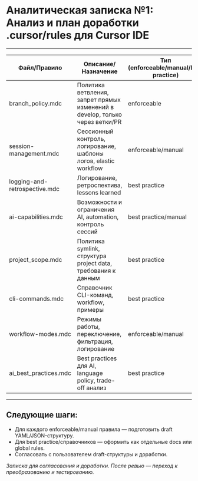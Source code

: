 # Аналитическая записка №1: Анализ и план доработки .cursor/rules для Cursor IDE

---

| Файл/Правило                | Описание/Назначение                | Тип (enforceable/manual/best practice) | Глобальное/проектное | globs/alwaysApply/manual | Требует доработки? | Draft-структура/замечания |
|-----------------------------|-------------------------------------|----------------------------------------|---------------------|-------------------------|--------------------|---------------------------|
| branch_policy.mdc           | Политика ветвления, запрет прямых изменений в develop, только через ветки/PR | enforceable           | проектное              | alwaysApply        | да                 | name: branch_policy\nalwaysApply: true\ndescription: "Enforce branch policy for all work."\ncontent: "..." |
| session-management.mdc      | Сессионный контроль, логирование, шаблоны логов, elastic workflow           | enforceable/manual    | проектное              | alwaysApply/manual | да                 | name: session_management\nalwaysApply: true\ndescription: "Session control and logging."\ncontent: "..." |
| logging-and-retrospective.mdc| Логирование, ретроспектива, lessons learned                                 | best practice         | проектное              | manual             | да                 | Возможно декомпозиция: logging (enforceable), retrospective (manual) |
| ai-capabilities.mdc         | Возможности и ограничения AI, automation, контроль сессий                    | best practice/manual  | проектное              | manual             | да                 | name: ai_capabilities\ndescription: "AI capabilities and automation."\ncontent: "..." |
| project_scope.mdc           | Политика symlink, структура project data, требования к данным                | best practice         | проектное              | manual             | да                 | Возможно оставить как справочник, либо выделить enforceable части |
| cli-commands.mdc            | Справочник CLI-команд, workflow, примеры                                    | best practice         | проектное              | manual             | да                 | Оставить как справочник, не автоматизировать |
| workflow-modes.mdc          | Режимы работы, переключение, фильтрация, логирование                        | enforceable/manual    | проектное              | globs/manual       | да                 | name: workflow_modes\nglobs: ["*.md", "*.py"]\ndescription: "Workflow modes and context tags."\ncontent: "..." |
| ai_best_practices.mdc       | Best practices для AI, language policy, trade-off анализ                     | best practice         | глобальное             | manual             | да                 | Оставить как справочник, добавить инструкцию по global rules |

---

## Следующие шаги:
- Для каждого enforceable/manual правила — подготовить draft YAML/JSON-структуру.
- Для best practice/справочников — оформить как отдельные docs или global rules.
- Согласовать с пользователем draft-структуры и доработки.

_Записка для согласования и доработки. После ревью — переход к преобразованию и тестированию._ 